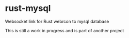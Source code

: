 # rust-mysql
Websocket link for Rust webrcon to mysql database

This is still a work in progress and is part of another project
